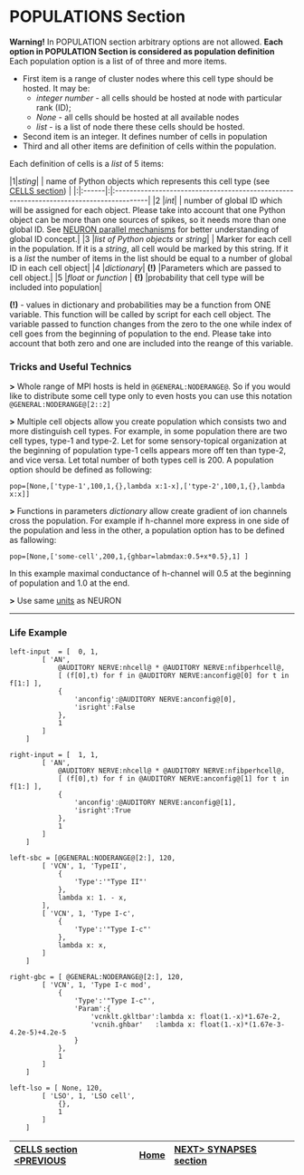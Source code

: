 # POPULATIONS Section #
**Warning!** In POPULATION section arbitrary options are not allowed. **Each option in POPULATION Section is considered as population definition**
Each population option is a list of of three and more items.
  * First item is a range of cluster nodes where this cell type should be hosted. It may be:
    * _integer number_ - all cells should be hosted at node with particular rank (ID);
    * _None_ - all cells should be hosted at all available nodes
    * _list_ - is a list of node there these cells should be hosted.
  * Second item is an integer. It defines number of cells in population
  * Third and all other items are definition of cells within the population.

Each definition of cells is a _list_ of 5 items:

|1|_sting_| | name of Python objects which represents this cell type (see [CELLS section](CELLS.md)) |
|:|:------|:|:---------------------------------------------------------------------------------------|
|2 |_int_|  | number of global ID which will be assigned for each object. Please take into account that one Python object can be more than one sources of spikes, so it needs more than one global ID. See [NEURON parallel mechanisms](http://www.neuron.yale.edu/neuron/static/papers/jnm/parallelizing_models_jnm2008.pdf) for better understanding of global ID concept.|
|3 |_list of Python objects_ or _string_|  | Marker for each cell in the population. If it is a _string_, all cell would be marked by this string. If it is a _list_ the number of items in the list should be equal to a number of global ID in each cell object|
|4 |_dictionary_| **(!)** |Parameters which are passed to cell object.|
|5 |_float_ or _function_ | **(!)** |probability that cell type will be included into population|

**(!)** - values in dictionary and probabilities may be a function from ONE variable. This function will be called by script for each cell object. The variable passed to function changes from the zero to the one while index of cell goes from the beginning of population to the end. Please take into account that both zero and one are included into the reange of this variable.


### Tricks and Useful Technics ###
**>** Whole range of MPI hosts is held in `@GENERAL:NODERANGE@`. So if you would like to distribute some cell type only to even hosts you can use this notation `@GENERAL:NODERANGE@[2::2]`

**>** Multiple cell objects allow you create population which consists two and more distinguish cell types. For example, in some population there are two cell types, type-1 and type-2. Let for some sensory-topical organization at the beginning of population type-1 cells appears more off ten than type-2, and vice versa. Let total number of both types cell is 200. A population option should be defined as following:
```
pop=[None,['type-1',100,1,{},lambda x:1-x],['type-2',100,1,{},lambda x:x]]
```

**>** Functions in parameters _dictionary_ allow create gradient of ion channels cross the population. For example if h-channel more express in one side of the population and less in the other, a population option has to be defined as fallowing:
```
pop=[None,['some-cell',200,1,{ghbar=labmdax:0.5+x*0.5},1] ]
```
In this example maximal conductance of h-channel will 0.5 at the beginning of population and 1.0 at the end.

**>** Use same [units](http://www.neuron.yale.edu/neuron/static/docs/units/unitchart.html) as NEURON



---


### Life Example ###
```
left-input	= [  0, 1,
		[ 'AN',
			@AUDITORY NERVE:nhcell@ * @AUDITORY NERVE:nfibperhcell@,
			[ (f[0],t) for f in @AUDITORY NERVE:anconfig@[0] for t in f[1:] ],
			{
				'anconfig':@AUDITORY NERVE:anconfig@[0],
				'isright':False
			},
			1
		]
	]

right-input	= [  1, 1,
		[ 'AN', 
			@AUDITORY NERVE:nhcell@ * @AUDITORY NERVE:nfibperhcell@,
			[ (f[0],t) for f in @AUDITORY NERVE:anconfig@[1] for t in f[1:] ],
			{
				'anconfig':@AUDITORY NERVE:anconfig@[1],
				'isright':True
			},
			1
		]
	]

left-sbc = [@GENERAL:NODERANGE@[2:], 120,
		[ 'VCN', 1, 'TypeII',
			{
				'Type':'"Type II"'
			},
			lambda x: 1. - x,
		],
		[ 'VCN', 1, 'Type I-c',
			{
				'Type':'"Type I-c"'
			},
			lambda x: x,
		]
	]

right-gbc = [ @GENERAL:NODERANGE@[2:], 120,
		[ 'VCN', 1, 'Type I-c mod',
			{
				'Type':'"Type I-c"',
				'Param':{
					'vcnklt.gkltbar':lambda x: float(1.-x)*1.67e-2,
					'vcnih.ghbar'   :lambda x: float(1.-x)*(1.67e-3-4.2e-5)+4.2e-5
				}
			},
			1
		]
	]

left-lso = [ None, 120,
		[ 'LSO', 1, 'LSO cell',
			{},
			1
		]
	]

```

|[CELLS section <PREVIOUS](CELLS.md)|[Home](https://code.google.com/p/auditory-brainstem-model/)|[NEXT> SYNAPSES section](SYNAPSES.md)|
|:----------------------------------|:----------------------------------------------------------|:-------------------------------------|
